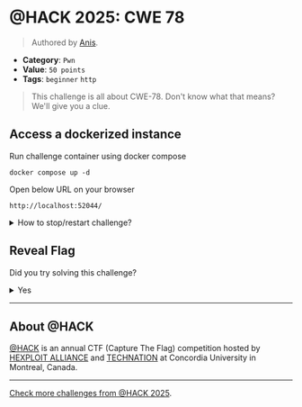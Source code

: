 # @HACK 2025: CWE 78

> Authored by [Anis](https://github.com/AnixPasBesoin).

- **Category**: `Pwn`
- **Value**: `50 points`
- **Tags**: `beginner` `http`

> This challenge is all about CWE-78. Don't know what that means? We'll give you a clue.
> 

## Access a dockerized instance

Run challenge container using docker compose
```
docker compose up -d
```
Open below URL on your browser
```
http://localhost:52044/
```
<details>
<summary>
How to stop/restart challenge?
</summary>

To stop the challenge run
```
docker compose stop
```
To restart the challenge run
```
docker compose restart
```

</details>


## Reveal Flag

Did you try solving this challenge?
<details>
<summary>
Yes
</summary>

Did you **REALLY** try solving this challenge?

<details>
<summary>
Yes, I promise!
</summary>

Flag: `ATHACKCTF{c0mm4nd_Inj3ecti0ns_4re_5c4ry}`

</details>
</details>


---

## About @HACK
[@HACK](https://athackctf.com/) is an annual CTF (Capture The Flag) competition hosted by [HEXPLOIT ALLIANCE](https://hexploit-alliance.com/) and [TECHNATION](https://technationcanada.ca/) at Concordia University in Montreal, Canada.

---
[Check more challenges from @HACK 2025](https://github.com/athack-ctf/AtHackCTF-2025-Challenges).